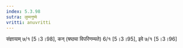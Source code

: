```yaml
---
index: 5.3.98
sutra: लुम्मनुष्ये
vritti: anuvritti
---
```


संज्ञायाम् ७/१ [5।3।98],  कन्  (षष्ठ्या विपरिणम्यते) 6/१ [5।3।95], इवे ७/१  [5।3।96]